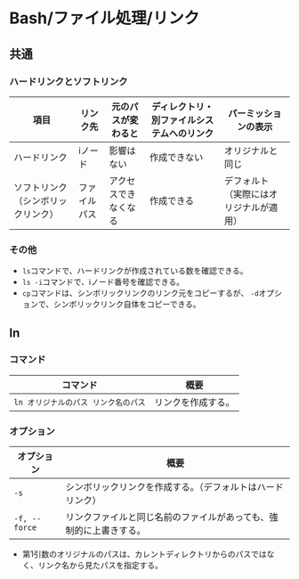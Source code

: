 # Bash/ファイル処理/リンク

## 共通

### ハードリンクとソフトリンク

|項目|リンク先|元のパスが変わると|ディレクトリ・別ファイルシステムへのリンク|パーミッションの表示|
|---|---|---|---|---|
|ハードリンク|iノード|影響はない|作成できない|オリジナルと同じ|
|ソフトリンク（シンボリックリンク）|ファイルパス|アクセスできなくなる|作成できる|デフォルト（実際にはオリジナルが適用）|

### その他

- `ls`コマンドで、ハードリンクが作成されている数を確認できる。
- `ls -i`コマンドで、iノード番号を確認できる。
- `cp`コマンドは、シンボリックリンクのリンク元をコピーするが、
  `-d`オプションで、シンボリックリンク自体をコピーできる。

## ln

### コマンド

|コマンド|概要|
|---|---|
|`ln オリジナルのパス リンク名のパス`|リンクを作成する。|

### オプション

| オプション    | 概要                                                         |
| ------------- | ------------------------------------------------------------ |
| `-s`          | シンボリックリンクを作成する。（デフォルトはハードリンク）   |
| `-f, --force` | リンクファイルと同じ名前のファイルがあっても、強制的に上書きする。 |

- 第1引数のオリジナルのパスは、カレントディレクトリからのパスではなく、リンク名から見たパスを指定する。
